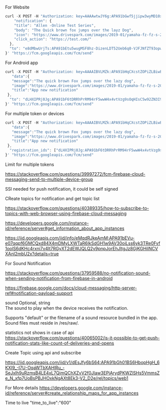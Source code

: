 
For Website
```javascript
curl -X POST -H "Authorization: key=AAAAwtwJY6g:APA91bGwf5jjipw3wyMD10xF4vPcYuQAixzQ0iFGa75iTnusw9aYfPLkOHEceHzj_82-eCMrYvsESfDqqWFL_ayGe46hP80JSCZ61wF1FI9Wl_pfZZTcwyZNmyzZ6jpqmtv5OaThr3TL" -H "Content-Type: application/json" -d '{
    "notification": {
    "title": "Allen -Online Test Series",
    "body": "The Quick brown fox jumps over the layz Dog",
    "icon": "https://www.drivespark.com/images/2019-01/yamaha-fz-fz-s-2019-9.jpg",
    "click_action": "https://test.com/"
  },
  "to": "e8dMbwUrjTs:APA91bEtu5wugMSF8hz-DizenLDT52Ueb6q0-VJFJNfZT93opw1WSujxQx6HLu8ODzAtSZm9Nno3-b8UqQhz40nB03T5uSoee6xsQuvQgG2SQq4jBqTPDJ3AqLKzAL7HcuZKRcxamzY4"
}' "https://fcm.googleapis.com/fcm/send"
```


For Android app
```javascript
curl -X POST -H "Authorization: key=AAAAIBVLMZk:APA91bHqCXcstZOPiZLBiwEsfdUSboJ9O0qGdEiFDO4BQ4RbNSdM6CbLFSMj6R6RFZPnyyY6jlYix005ktkivh9gWgxa0bX3O1b3jfLeUyTJ4Yq0E8CROKXIoIvL9QP5IzK47ActtDny" -H "Content-Type: application/json" -d '{
   "data":{
   "message":"The quick brown Fox jumps over the lazy dog",
   "image":"https://www.drivespark.com/images/2019-01/yamaha-fz-fz-s-2019-9.jpg",
   "title":"App new notification"
 },
  "to": "dLHXIPRj0Jg:APA91bF6tDRRhPrRM94rF5wwW4x4vtVzg9sOqHIsC5w92ZN3I9HQNP1jb9Ehjf7sF9GeSodDJlwNSM572LMB_G-4mESVRCpmtlg40CBYl0BJdlOtjxNiEze4LBOG1kmHwRUn7lBQqKUi"
}' "https://fcm.googleapis.com/fcm/send"

```

For multiple token or devices
```javascript
curl -X POST -H "Authorization: key=AAAAIBVLMZk:APA91bHqCXcstZOPiZLBiwEsfdUSboJ9O0qGdEiFDO4BQ4RbNSdM6CbLFSMj6R6RFZPnyyY6jlYix005ktkivh9gWgxa0bX3O1b3jfLeUyTJ4Yq0E8CROKXIoIvL9QP5IzK47ActtDny" -H "Content-Type: application/json" -d '{
   "data":{
   "message":"The quick brown Fox jumps over the lazy dog",
   "image":"https://www.drivespark.com/images/2019-01/yamaha-fz-fz-s-2019-9.jpg",
   "title":"App new notification"
 },
  "registration_ids": ["dLHXIPRj0Jg:APA91bF6tDRRhPrRM94rF5wwW4x4vtVzg9sOqHIsC5w92ZN3I9HQNP1jb9Ehjf7sF9GeSodDJlwNSM572LMB_G-4mESVRCpmtlg40CBYl0BJdlOtjxNiEze4LBOG1kmHwRUn7lBQqKUi","e3y-3H9YbPQ:APA91bGCZK7iXzuQO2c_eTIPOld6lGKUMiuJQPsrKdNF2N0gIkJSV3Hu2vVVRMzfbEZMLEUOeMuwxqRlu8Ls2mZiwf--EWi-wlm8UG3frzTKZvrI1JCgjk0f1u7he14ONTFHUwsYvJvZ"]
}' "https://fcm.googleapis.com/fcm/send"

```
Limit for multiple tokens

https://stackoverflow.com/questions/39997272/fcm-firebase-cloud-messaging-send-to-multiple-device-group

SSl needed for push notification, it could be self signed 

CReate topics for notification and get topic list

https://stackoverflow.com/questions/40389335/how-to-subscribe-to-topics-with-web-browser-using-firebase-cloud-messaging


https://developers.google.com/instance-id/reference/server#get_information_about_app_instances

https://iid.googleapis.com/iid/info/eMqdRJkeAmM:APA91bEVu-e07qqpf6GMCQxd84X4mDMyLXWTaR6IkSdGH1w9AV30oiLss6yk3TRe0Fvf1oolS6dKHc4rxni7v4lt7RGyXT2dEWJQLQ2y9pnpJorEhJltgJz8GjKGHiINCVXAnI2mbU2x?details=true

For Sound Notification

https://stackoverflow.com/questions/37959588/no-notification-sound-when-sending-notification-from-firebase-in-android

https://firebase.google.com/docs/cloud-messaging/http-server-ref#notification-payload-support

sound	Optional, string	
The sound to play when the device receives the notification.

Supports "default" or the filename of a sound resource bundled in the app. Sound files must reside in /res/raw/.


statistics not shows in case of api
https://stackoverflow.com/questions/40065002/is-it-possible-to-get-push-notification-stats-like-count-of-deliveries-and-opens



Create Topic using api and subscribe

https://iid.googleapis.com/iid/v1/dEsJfy6bS64:APA91bGh01BS6HbopHgH_6KXI9_-I7U-OqaWTbXAHlRu_-SeJxlh9uRzmsB4LE4xL7QjmQChXZvV2f0Jlaw3EPjArydPKWZlSHs5VmmsZe_N_xfp7UoBsPBJHOxkNgAXt8Ek3-V2_D2e/rel/topics/web1


For More details 
https://developers.google.com/instance-id/reference/server#create_relationship_maps_for_app_instances

Time to live 
"time_to_live":"600"

